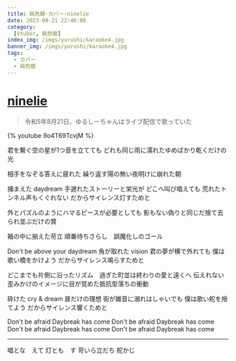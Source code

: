 ```yaml
---
title: 鈍色聴-カバー-ninelie
date: 2023-08-21 22:46:00
category:
  [Vtuber, 鈍色聴]
index_img: /imgs/yurushi/karaoke4.jpg
banner_img: /imgs/yurushi/karaoke4.jpg
tags:
  - カバー
  - 鈍色聴
---
```


<script src='/js/diy/resize-ifram.js'></script>

# [ninelie](https://www.youtube.com/watch?v=ZXfwZY2MeIw&t=0s)

> 令和5年8月21日、ゆるしーちゃんはライブ配信で歌っていた

{% youtube 9o4T69TcvjM %}

君を繋ぐ空の星が1つ音を立てても
どれも同じ雨に濡れたゆめばかり乾くだけの光

相手をなぞる答えに疲れた
繰り返す陽の無い夜明けに崩れた朝

捕まえた daydream 手遅れたストーリーと栄光が
どこへ叫び唱えても
荒れたトンネル声もくぐれない
だからサイレンス灯すためと

外とパズルのようにハマるピースが必要としても
影もない偽りと同じだ捨て去られ並ぶだけの賞

箱の中に揃えた苛立
順番待ちさらし　誤魔化しのゴール

Don't be above your daydream 角が取れた vision
君の夢が横で外れても
僕は歌い橋をかけよう
だからサイレンス鳴らすためと

どこまでも片側に沿ったリズム　過ぎた町並は終わりの愛と遠くへ
伝えれない歪みかけのイメージに目が覚めた抵抗型落ちの衝動

砕けた cry & dream 扉だけの理想
街が雑音に溺れはしゃいでも
僕は歌い舵を捨てよう
だからサイレンス響くためと

Don't be afraid Daybreak has come
Don't be afraid Daybreak has come
Don't be afraid Daybreak has come
Don't be afraid Daybreak has come

- - -

唱とな　えて
灯とも　す
苛いら立だち
舵かじ
